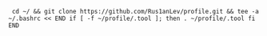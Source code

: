 ``
cd ~/ && git clone https://github.com/Rus1anLev/profile.git && tee -a ~/.bashrc << END
if [ -f ~/profile/.tool ]; then
    . ~/profile/.tool
fi
END``
